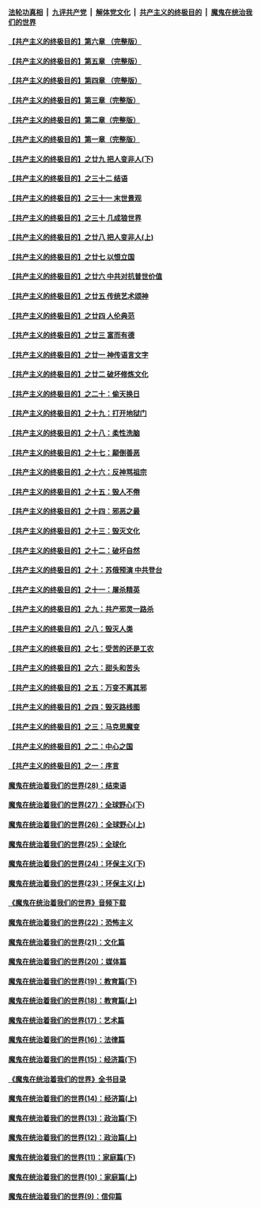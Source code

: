 

####  [法轮功真相](../../../../basic/blob/master/README.md?t=04121930) &nbsp;|&nbsp; [九评共产党](../../../../9ping.md/blob/master/README.md?t=04121930) &nbsp;|&nbsp; [解体党文化](../../../../jtdwh.md/blob/master/README.md?t=04121930)  &nbsp;|&nbsp; [共产主义的终极目的](../../../../gczydzjmd.md/blob/master/README.md?t=04121930) &nbsp;|&nbsp; [魔鬼在统治我们的世界](../../../../mgztzwmdsj.md/blob/master/README.md?t=04121930) 

#### [【共产主义的终极目的】第六章 （完整版）](../pages/nsc422/n11428913.md?t=04121930) 

#### [【共产主义的终极目的】第五章 （完整版）](../pages/nsc422/n11428912.md?t=04121930) 

#### [【共产主义的终极目的】第四章 （完整版）](../pages/nsc422/n11428907.md?t=04121930) 

#### [【共产主义的终极目的】第三章（完整版）](../pages/nsc422/n11428848.md?t=04121930) 

#### [【共产主义的终极目的】第二章（完整版）](../pages/nsc422/n11428831.md?t=04121930) 

#### [【共产主义的终极目的】第一章（完整版）](../pages/nsc422/n11417651.md?t=04121930) 

#### [【共产主义的终极目的】之廿九 把人变非人(下)](../pages/nsc422/n11344140.md?t=04121930) 

#### [【共产主义的终极目的】之三十二 结语](../pages/nsc422/n11360535.md?t=04121930) 

#### [【共产主义的终极目的】之三十一 末世景观](../pages/nsc422/n11351129.md?t=04121930) 

#### [【共产主义的终极目的】之三十 几成狼世界](../pages/nsc422/n11348280.md?t=04121930) 

#### [【共产主义的终极目的】之廿八 把人变非人(上)](../pages/nsc422/n11340492.md?t=04121930) 

#### [【共产主义的终极目的】之廿七 以恨立国](../pages/nsc422/n11336944.md?t=04121930) 

#### [【共产主义的终极目的】之廿六 中共对抗普世价值](../pages/nsc422/n11324785.md?t=04121930) 

#### [【共产主义的终极目的】之廿五 传统艺术颂神](../pages/nsc422/n11296396.md?t=04121930) 

#### [【共产主义的终极目的】之廿四 人伦典范](../pages/nsc422/n11296397.md?t=04121930) 

#### [【共产主义的终极目的】之廿三 富而有德](../pages/nsc422/n11283598.md?t=04121930) 

#### [【共产主义的终极目的】之廿一 神传语言文字](../pages/nsc422/n11263265.md?t=04121930) 

#### [【共产主义的终极目的】之廿二 破坏修炼文化](../pages/nsc422/n11245728.md?t=04121930) 

#### [【共产主义的终极目的】之二十：偷天换日](../pages/nsc422/n11238846.md?t=04121930) 

#### [【共产主义的终极目的】之十九：打开地狱门](../pages/nsc422/n11206376.md?t=04121930) 

#### [【共产主义的终极目的】之十八：柔性洗脑](../pages/nsc422/n11199994.md?t=04121930) 

#### [【共产主义的终极目的】之十七：颠倒善恶](../pages/nsc422/n11179782.md?t=04121930) 

#### [【共产主义的终极目的】之十六：反神骂祖宗](../pages/nsc422/n11166798.md?t=04121930) 

#### [【共产主义的终极目的】之十五：毁人不倦](../pages/nsc422/n11166792.md?t=04121930) 

#### [【共产主义的终极目的】之十四：邪恶之最](../pages/nsc422/n11150249.md?t=04121930) 

#### [【共产主义的终极目的】之十三：毁灭文化](../pages/nsc422/n11135227.md?t=04121930) 

#### [【共产主义的终极目的】之十二：破坏自然](../pages/nsc422/n11135214.md?t=04121930) 

#### [【共产主义的终极目的】之十：苏俄预演 中共登台](../pages/nsc422/n11118424.md?t=04121930) 

#### [【共产主义的终极目的】之十一：屠杀精英](../pages/nsc422/n11118442.md?t=04121930) 

#### [【共产主义的终极目的】之九：共产邪灵一路杀](../pages/nsc422/n11114139.md?t=04121930) 

#### [【共产主义的终极目的】之八：毁灭人类](../pages/nsc422/n11108503.md?t=04121930) 

#### [【共产主义的终极目的】之七：受苦的还是工农](../pages/nsc422/n11101809.md?t=04121930) 

#### [【共产主义的终极目的】之六：甜头和苦头](../pages/nsc422/n11096971.md?t=04121930) 

#### [【共产主义的终极目的】之五：万变不离其邪](../pages/nsc422/n11091285.md?t=04121930) 

#### [【共产主义的终极目的】之四：毁灭路线图](../pages/nsc422/n11086284.md?t=04121930) 

#### [【共产主义的终极目的】之三：马克思魔变](../pages/nsc422/n11061941.md?t=04121930) 

#### [【共产主义的终极目的】之二：中心之国](../pages/nsc422/n11047728.md?t=04121930) 

#### [【共产主义的终极目的】之一：序言](../pages/nsc422/n11086077.md?t=04121930) 

#### [魔鬼在统治着我们的世界(28)：结束语](../pages/nsc422/n10936246.md?t=04121930) 

#### [魔鬼在统治着我们的世界(27)：全球野心(下)](../pages/nsc422/n10928319.md?t=04121930) 

#### [魔鬼在统治着我们的世界(26)：全球野心(上)](../pages/nsc422/n10900318.md?t=04121930) 

#### [魔鬼在统治着我们的世界(25)：全球化](../pages/nsc422/n10788205.md?t=04121930) 

#### [魔鬼在统治着我们的世界(24)：环保主义(下)](../pages/nsc422/n10695307.md?t=04121930) 

#### [魔鬼在统治着我们的世界(23)：环保主义(上)](../pages/nsc422/n10688613.md?t=04121930) 

#### [《魔鬼在统治着我们的世界》音频下载](../pages/nsc422/n10635553.md?t=04121930) 

#### [魔鬼在统治着我们的世界(22)：恐怖主义](../pages/nsc422/n10614727.md?t=04121930) 

#### [魔鬼在统治着我们的世界(21)：文化篇](../pages/nsc422/n10597706.md?t=04121930) 

#### [魔鬼在统治着我们的世界(20)：媒体篇](../pages/nsc422/n10586579.md?t=04121930) 

#### [魔鬼在统治着我们的世界(19)：教育篇(下)](../pages/nsc422/n10564808.md?t=04121930) 

#### [魔鬼在统治着我们的世界(18)：教育篇(上)](../pages/nsc422/n10526970.md?t=04121930) 

#### [魔鬼在统治着我们的世界(17)：艺术篇](../pages/nsc422/n10499093.md?t=04121930) 

#### [魔鬼在统治着我们的世界(16)：法律篇](../pages/nsc422/n10485969.md?t=04121930) 

#### [魔鬼在统治着我们的世界(15)：经济篇(下)](../pages/nsc422/n10469975.md?t=04121930) 

#### [《魔鬼在统治着我们的世界》全书目录](../pages/nsc422/n10464261.md?t=04121930) 

#### [魔鬼在统治着我们的世界(14)：经济篇(上)](../pages/nsc422/n10457370.md?t=04121930) 

#### [魔鬼在统治着我们的世界(13)：政治篇(下)](../pages/nsc422/n10448270.md?t=04121930) 

#### [魔鬼在统治着我们的世界(12)：政治篇(上)](../pages/nsc422/n10444576.md?t=04121930) 

#### [魔鬼在统治着我们的世界(11)：家庭篇(下)](../pages/nsc422/n10440961.md?t=04121930) 

#### [魔鬼在统治着我们的世界(10)：家庭篇(上)](../pages/nsc422/n10435448.md?t=04121930) 

#### [魔鬼在统治着我们的世界(9)：信仰篇](../pages/nsc422/n10432159.md?t=04121930) 

